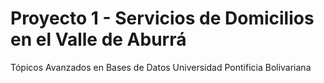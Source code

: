 # Proyecto 1 - Servicios de Domicilios en el Valle de Aburrá
Tópicos Avanzados en Bases de Datos
Universidad Pontificia Bolivariana